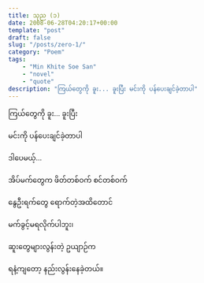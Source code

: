 ```yaml
---
title: သုည (၁)
date: 2008-06-28T04:20:17+00:00
template: "post"  
draft: false  
slug: "/posts/zero-1/"  
category: "Poem"
tags:
    - "Min Khite Soe San"
    - "novel"
    - "quote"
description: "ကြယ်တွေကို ခူး... ခူးပြီး မင်းကို ပန်ပေးချင်ခဲ့တာပါ"
---
```

ကြယ်တွေကို ခူး&#8230; ခူးပြီး
  
မင်းကို ပန်ပေးချင်ခဲ့တာပါ
  
ဒါပေမယ့်&#8230;
  
အိပ်မက်တွေက ဖိတ်တစ်ဝက် စင်တစ်ဝက်
  
နွေဦးရက်တွေ ရောက်တဲ့အထိတောင်
  
မက်ခွင့်မရလိုက်ပါဘူး၊
  
ဆူးတွေများလွန်းတဲ့ ဥယျာဉ်က
  
ရနံ့ကျတော့ နည်းလွန်းနေခဲ့တယ်။